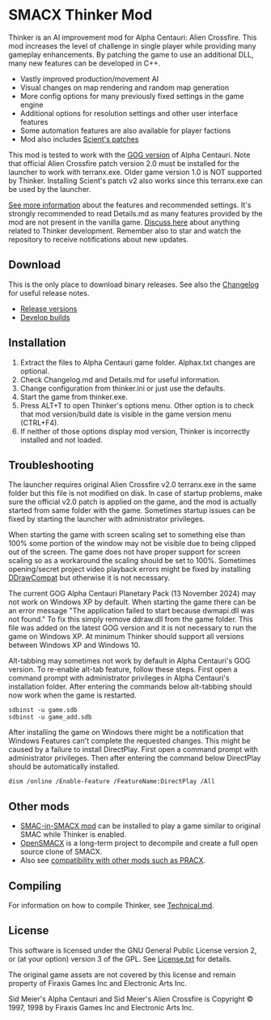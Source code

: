 
SMACX Thinker Mod
=================

Thinker is an AI improvement mod for Alpha Centauri: Alien Crossfire.
This mod increases the level of challenge in single player while providing many gameplay enhancements.
By patching the game to use an additional DLL, many new features can be developed in C++.

* Vastly improved production/movement AI
* Visual changes on map rendering and random map generation
* More config options for many previously fixed settings in the game engine
* Additional options for resolution settings and other user interface features
* Some automation features are also available for player factions
* Mod also includes [Scient's patches](Details.md)

This mod is tested to work with the [GOG version](https://www.gog.com/game/sid_meiers_alpha_centauri) of Alpha Centauri.
Note that official Alien Crossfire patch version 2.0 must be installed for the launcher to work with terranx.exe.
Older game version 1.0 is NOT supported by Thinker. Installing Scient's patch v2 also works since this terranx.exe can be used by the launcher.

[See more information](Details.md) about the features and recommended settings.
It's strongly recommended to read Details.md as many features provided by the mod are not present in the vanilla game.
[Discuss here](https://github.com/induktio/thinker/discussions) about anything related to Thinker development.
Remember also to star and watch the repository to receive notifications about new updates.


Download
--------
This is the only place to download binary releases. See also the [Changelog](Changelog.md) for useful release notes.

* [Release versions](https://www.dropbox.com/sh/qsps5bhz8v020o9/AAAp6ioWxdo7vnG6Ity5W3o1a?dl=0&lst=)
* [Develop builds](https://www.dropbox.com/sh/qsps5bhz8v020o9/AADv-0D0-bPq22pgoAIcDRC3a/develop?dl=0&lst=)


Installation
------------
1. Extract the files to Alpha Centauri game folder. Alphax.txt changes are optional.
2. Check Changelog.md and Details.md for useful information.
3. Change configuration from thinker.ini or just use the defaults.
4. Start the game from thinker.exe.
5. Press ALT+T to open Thinker's options menu. Other option is to check that mod version/build date is visible in the game version menu (CTRL+F4).
6. If neither of those options display mod version, Thinker is incorrectly installed and not loaded.


Troubleshooting
---------------
The launcher requires original Alien Crossfire v2.0 terranx.exe in the same folder but this file is not modified on disk.
In case of startup problems, make sure the official v2.0 patch is applied on the game, and the mod is actually started
from same folder with the game. Sometimes startup issues can be fixed by starting the launcher with administrator privileges.

When starting the game with screen scaling set to something else than 100% some portion of the window may not be visible due to being
clipped out of the screen. The game does not have proper support for screen scaling so as a workaround the scaling should be set to 100%.
Sometimes opening/secret project video playback errors might be fixed by installing [DDrawCompat](https://github.com/narzoul/DDrawCompat)
but otherwise it is not necessary.

The current GOG Alpha Centauri Planetary Pack (13 November 2024) may not work on Windows XP by default. When starting the game
there can be an error message "The application failed to start because dwmapi.dll was not found." To fix this simply remove ddraw.dll
from the game folder. This file was added on the latest GOG version and it is not necessary to run the game on Windows XP.
At minimum Thinker should support all versions between Windows XP and Windows 10.

Alt-tabbing may sometimes not work by default in Alpha Centauri's GOG version. To re-enable alt-tab feature, follow these steps.
First open a command prompt with administrator privileges in Alpha Centauri's installation folder. After entering the commands
below alt-tabbing should now work when the game is restarted.

    sdbinst -u game.sdb
    sdbinst -u game_add.sdb

After installing the game on Windows there might be a notification that Windows Features can't complete the requested changes.
This might be caused by a failure to install DirectPlay. First open a command prompt with administrator privileges.
Then after entering the command below DirectPlay should be automatically installed.

    dism /online /Enable-Feature /FeatureName:DirectPlay /All


Other mods
----------
* [SMAC-in-SMACX mod](Details.md#smac-in-smacx-mod) can be installed to play a game similar to original SMAC while Thinker is enabled.
* [OpenSMACX](https://github.com/b-casey/OpenSMACX) is a long-term project to decompile and create a full open source clone of SMACX.
* Also see [compatibility with other mods such as PRACX](Details.md#compatibility-with-other-mods).


Compiling
---------
For information on how to compile Thinker, see [Technical.md](Technical.md).


License
-------
This software is licensed under the GNU General Public License version 2, or (at your option) version 3 of the GPL. See [License.txt](License.txt) for details.

The original game assets are not covered by this license and remain property of Firaxis Games Inc and Electronic Arts Inc.

Sid Meier's Alpha Centauri and Sid Meier's Alien Crossfire is Copyright © 1997, 1998 by Firaxis Games Inc and Electronic Arts Inc.
